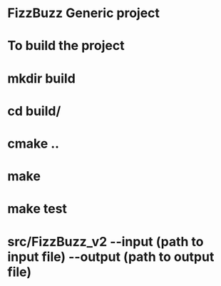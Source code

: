 # FizzBuzz Generic project
# To build the project
# mkdir build
# cd build/
# cmake ..
# make
# make test
# src/FizzBuzz_v2 --input (path to input file) --output (path to output file)
